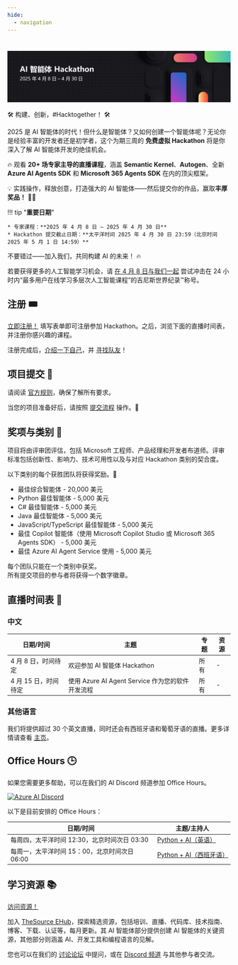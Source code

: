 ```yaml
---
hide:
  - navigation
---
```


# 

<img alt="AI Agents Hackathon 2025" src="../media/banner_zh.png">

🛠️ 构建、创新，#Hacktogether！ 🛠️

2025 是 AI 智能体的时代！但什么是智能体？又如何创建一个智能体呢？无论你是经验丰富的开发者还是初学者，这个为期三周的 **免费虚拟 Hackathon** 将是你深入了解 AI 智能体开发的绝佳机会。

🔥 观看 **20+ 场专家主导的直播课程**，涵盖 **Semantic Kernel**、**Autogen**、全新 **Azure AI Agents SDK** 和 **Microsoft 365 Agents SDK** 在内的顶尖框架。

💡 实践操作，释放创意，打造强大的 AI 智能体——然后提交你的作品，赢取**丰厚奖品！** 💸💡

!!! tip "**重要日期**"

    * 专家课程：**2025 年 4 月 8 日 – 2025 年 4 月 30 日**
    * Hackathon 提交截止日期：**太平洋时间 2025 年 4 月 30 日 23:59（北京时间 2025 年 5 月 1 日 14:59）**

不要错过——加入我们，共同构建 AI 的未来！ 🔥

若要获得更多的人工智能学习机会，请 [在 4 月 8 日与我们一起](https://aka.ms/aiskillsfest) 尝试冲击在 24 小时内“最多用户在线学习多层次人工智能课程”的吉尼斯世界纪录™称号。

## 注册 🎟️

[立即注册！](https://developer.microsoft.com/reactor/events/25323/) 填写表单即可注册参加 Hackathon。之后，浏览下面的直播时间表，并注册你感兴趣的课程。

注册完成后，[介绍一下自己](https://github.com/microsoft/AI_Agents_Hackathon/discussions/5)，并 [寻找队友](https://github.com/microsoft/AI_Agents_Hackathon/discussions/4)！

## 项目提交 🚀

请阅读 [官方规则](rules.md)，确保了解所有要求。

当您的项目准备好后，请按照 [提交流程](submission.md) 操作。📝

## 奖项与类别 🏅

项目将由评审团评估，包括 Microsoft 工程师、产品经理和开发者布道师。评审标准包括创新性、影响力、技术可用性以及与对应 Hackathon 类别的契合度。

以下类别的每个获胜团队将获得奖励。💸

* 最佳综合智能体 - 20,000 美元
* Python 最佳智能体 - 5,000 美元
* C# 最佳智能体 - 5,000 美元
* Java 最佳智能体 - 5,000 美元
* JavaScript/TypeScript 最佳智能体 - 5,000 美元
* 最佳 Copilot 智能体（使用 Microsoft Copilot Studio 或 Microsoft 365 Agents SDK） - 5,000 美元
* 最佳 Azure AI Agent Service 使用 - 5,000 美元

每个团队只能在一个类别中获奖。  
所有提交项目的参与者将获得一个数字徽章。

## 直播时间表 📅

### 中文

| 日期/时间 | 主题 | 专题 | 资源 |
| --------- | ---- | ---- | ---- |
| 4 月 8 日，时间待定 | 欢迎参加 AI 智能体 Hackathon | 所有 | - |
| 4 月 15 日，时间待定 | 使用 Azure AI Agent Service 作为您的软件开发流程 | 所有 | - |

### 其他语言

我们将提供超过 30 个英文直播，同时还会有西班牙语和葡萄牙语的直播。更多详情请查看 [主页](../index.md)。

## Office Hours 🕒

如果您需要更多帮助，可以在我们的 AI Discord 频道参加 Office Hours。

[![Azure AI Discord](https://dcbadge.limes.pink/api/server/kzRShWzttr)](https://discord.gg/ZkEG5GYfGU)

以下是目前安排的 Office Hours：

| 日期/时间 | 主题/主持人 |
| --------- | ---------- |
| 每周四，太平洋时间 12:30，北京时间次日 03:30 | [Python + AI（英语）](http://aka.ms/aipython/oh) |
| 每周一，太平洋时间 15：00，北京时间次日 06:00 | [Python + AI（西班牙语）](https://aka.ms/pythonia/oh) |

## 学习资源 📚

[访问资源！](https://aka.ms/AIAgent_Skilling)

加入 [TheSource EHub](https://aka.ms/thesource/ai_agents)，探索精选资源，包括培训、直播、代码库、技术指南、博客、下载、认证等，每月更新。其 AI 智能体部分提供创建 AI 智能体的关键资源，其他部分则涵盖 AI、开发工具和编程语言的见解。

您也可以在我们的 [讨论论坛](https://github.com/microsoft/AI_Agents_Hackathon/discussions) 中提问，或在 [Discord 频道](https://discord.gg/ZkEG5GYfGU) 与其他参与者交流。
